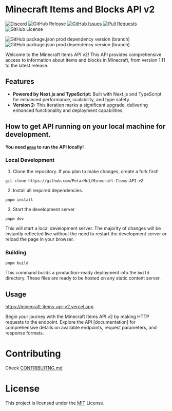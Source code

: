 # Minecraft Items and Blocks API v2
[![Discord](https://img.shields.io/discord/1217057211575042058?logo=Discord&label=Discord&color=blue)](https://discord.gg/8Ab2uuqSYE)
![GitHub Release](https://img.shields.io/github/v/release/PetarMc1/Minecraft-Items-API-v2?include_prereleases&logo=github&color=red)
[![GitHub Issues](https://img.shields.io/github/issues/PetarMc1/Minecraft-Items-API-v2?logo=github)](https://github.com/PetarMc1/Minecraft-Items-API-v2/issues) 
[![Pull Requests](https://img.shields.io/github/issues-pr/PetarMc1/Minecraft-Items-API-v2?logo=github)](https://github.com/PetarMc1/Minecraft-Items-API-v2/pulls)
![GitHub License](https://img.shields.io/github/license/PetarMc1/Minecraft-Items-API-v2%20?color=blue)


![GitHub package.json prod dependency version (branch)](https://img.shields.io/github/package-json/dependency-version/PetarMc1/Minecraft-Items-API-v2/next/master?label=Next%20JS%20Version)
![GitHub package.json prod dependency version (branch)](https://img.shields.io/github/package-json/dependency-version/PetarMc1/Minecraft-Items-API-v2/react/master?label=React%20Version&color=yellow)




Welcome to the Minecraft Items API v2! This API provides comprehensive access to information about items and blocks in Minecraft, from version 1.11 to the latest release.

## Features
- **Powered by Next.js and TypeScript:** Built with Next.js and TypeScript for enhanced performance, scalability, and type safety.
- **Version 2:** This iteration marks a significant upgrade, delivering enhanced functionality and deployment capabilities.

## How to get API running on your local machine for development.

**You need [`pnmp`](https://pnpm.io) to run the API locally!**

### Local Development

1. Clone the repository. If you plan to make changes, create a fork first!

```
git clone https://github.com/PetarMc1/Minecraft-Items-API-v2
```

2. Install all required dependencies.

```
pnpm install
```

3. Start the development server

```
pnpm dev
```

This will start a local development server. The majority of changes will
be instantly reflected live without the need to restart the development server or reload the page in
your browser.

### Building

```
pnpm build
```

This command builds a production-ready deployment into the `build` directory. These files are ready
to be hosted on any static content server.


## Usage
https://minecraft-items-api-v2.vercel.app

Begin your journey with the Minecraft Items API v2 by making HTTP requests to the endpoint. Explore the API [documentation] for comprehensive details on available endpoints, request parameters, and response formats.

# Contributing
Check [CONTRIBUITNG.md](/CONTRIBUTING.md)

# License
This project is licensed under the [MIT](/LICENCE) License.
